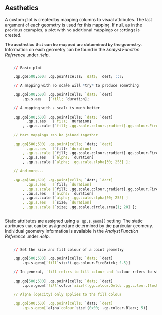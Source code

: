 ## Aesthetics


A custom plot is created by mapping columns to visual attributes. The last
argument of each geometry is used for this mapping. If null, as in the 
previous examples, a plot with no additional mappings or settings is created.

The aesthetics that can be mapped are determined by the geometry. Information
on each geometry can be found in the *Analyst Function Reference* under *Help*.

```q

    // Basic plot

    .qp.go[500;500] .qp.point[cells; `date; `dest; ::];
    
    // A mapping with no scale will *try* to produce something
    
    .qp.go[500;500] .qp.point[cells; `date; `dest]
        .qp.s.aes   [`fill; `duration];
        
    // A mapping with a scale is much better
        
    .qp.go[500;500] .qp.point[cells; `date; `dest]
          .qp.s.aes   [`fill; `duration]
        , .qp.s.scale [`fill; .gg.scale.colour.gradient[.gg.colour.FireBrick; .gg.colour.SteelBlue] ];
        
    // More mappings can be joined together
        
    .qp.go[500;500] .qp.point[cells; `date; `dest]
          .qp.s.aes   [`fill; `duration]
        , .qp.s.scale [`fill; .gg.scale.colour.gradient[.gg.colour.FireBrick; .gg.colour.SteelBlue] ]
        , .qp.s.aes   [`alpha; `duration]
        , .qp.s.scale [`alpha; .gg.scale.alpha[50; 255] ];
        
    // And more...
        
    .qp.go[500;500] .qp.point[cells; `date; `dest]
          .qp.s.aes   [`fill; `duration]
        , .qp.s.scale [`fill; .gg.scale.colour.gradient[.gg.colour.FireBrick; .gg.colour.SteelBlue] ]
        , .qp.s.aes   [`alpha; `duration]
        , .qp.s.scale [`alpha; .gg.scale.alpha[50; 255] ]
        , .qp.s.aes   [`size; `duration]
        , .qp.s.scale [`size; .gg.scale.circle.area[1; 20] ];
        
```

Static attributes are assigned using a `.qp.s.geom[]` setting. The static attributes that can be 
assigned are determined by the particular geometry. Individual geometry information is available
in the *Analyst Function Reference* under *Help*.

```q
        
    // Set the size and fill colour of a point geometry
        
    .qp.go[500;500] .qp.point[cells; `date; `dest]
        .qp.s.geom[`fill`size!(.gg.colour.FireBrick; 0.5)]
        
    // In general, `fill refers to fill colour and `colour refers to stroke colour
        
    .qp.go[500;500] .qp.point[cells; `date; `dest]
        .qp.s.geom[`fill`colour`size!(.gg.colour.Gold; .gg.colour.Black; 2)]
        
    // Alpha (opacity) only applies to the fill colour
    
    .qp.go[500;500] .qp.point[cells; `date; `dest]
        .qp.s.geom[`alpha`colour`size!(0x00; .gg.colour.Black; 5)]
        
```